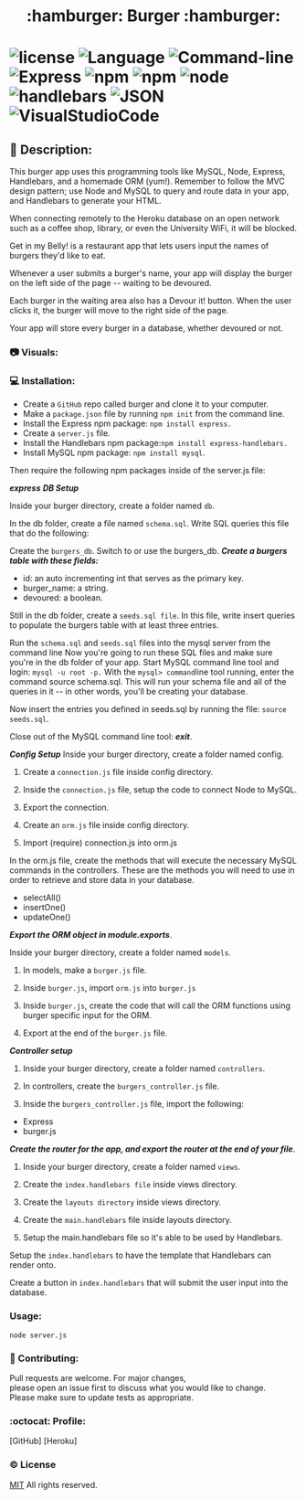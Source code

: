 <h1 align= "center">:hamburger: Burger :hamburger: <h1>
 


![license](https://img.shields.io/badge/license-MIT-blue.svg)
![Language](https://img.shields.io/badge/Languages-HTML,CSS,Jquery,Nodes-violet.svg)
![Command-line](https://img.shields.io/badge/Command-line-blueviolet.svg)
![Express](https://img.shields.io/badge/Express-turquoise.svg)
![npm](https://img.shields.io/badge/npm-red.svg)
![npm](https://img.shields.io/badge/npm-install-grey.svg)
![node](https://img.shields.io/badge/node-green.svg)
![handlebars](https://img.shields.io/badge/handlebars-yellow.svg)
![JSON](https://img.shields.io/badge/JSON-orange.svg)
![VisualStudioCode](https://img.shields.io/badge/VSC-darkblue.svg)

## :memo: Description:

This burger app uses this programming tools like MySQL, Node, Express, Handlebars, and a homemade ORM (yum!). Remember to follow the MVC design pattern; use Node and MySQL to query and route data in your app, and Handlebars to generate your HTML.

When connecting remotely to the Heroku database on an open network such as a coffee shop, library, or even the  University WiFi, it will be blocked. 

Get in my Belly! is a restaurant app that lets users input the names of burgers they'd like to eat.

Whenever a user submits a burger's name, your app will display the burger on the left side of the page -- waiting to be devoured.

Each burger in the waiting area also has a Devour it! button. When the user clicks it, the burger will move to the right side of the page.

Your app will store every burger in a database, whether devoured or not.

### :camera: Visuals:





### :computer: Installation:


* Create a ```GitHub``` repo called burger and clone it to your computer.
* Make a ```package.json``` file by running ```npm init``` from the command line.
* Install the Express npm package: ```npm install express.```
* Create a ```server.js``` file.
* Install the Handlebars npm package:```npm install express-handlebars.```
* Install MySQL npm package: ```npm install mysql```.


Then require the following npm packages inside of the server.js file:

***express***
***DB Setup***


Inside your burger directory, create a folder named ```db```.

In the db folder, create a file named ```schema.sql```. Write SQL queries this file that do the following:

Create the ```burgers_db```.
Switch to or use the burgers_db.
***Create a burgers table with these fields:***

* id: an auto incrementing int that serves as the primary key.
* burger_name: a string.
* devoured: a boolean.

Still in the db folder, create a ```seeds.sql file```. In this file, write insert queries to populate the burgers table with at least three entries.

Run the ```schema.sql``` and ```seeds.sql``` files into the mysql server from the command line
Now you're going to run these SQL files and make sure you're in the db folder of your app.
Start MySQL command line tool and login: ```mysql -u root -p.```
With the ```mysql> command```line tool running, enter the command source schema.sql. This will run your schema file and all of the queries in it -- in other words, you'll be creating your database.

Now insert the entries you defined in seeds.sql by running the file: ```source seeds.sql```.

Close out of the MySQL command line tool: ***exit***.

***Config Setup***
Inside your burger directory, create a folder named config.

1. Create a ```connection.js``` file inside config directory.

2. Inside the ```connection.js``` file, setup the code to connect Node to MySQL.

3. Export the connection.

4. Create an ```orm.js``` file inside config directory.

5. Import (require) connection.js into orm.js


In the orm.js file, create the methods that will execute the necessary MySQL commands in the controllers. These are the methods you will need to use in order to retrieve and store data in your database.

* selectAll()
* insertOne()
* updateOne()


***Export the ORM object in module.exports***.

Inside your burger directory, create a folder named ```models```.

1. In models, make a ```burger.js``` file.

2. Inside ```burger.js```, import ```orm.js``` into ```burger.js```

3.  Inside ```burger.js```, create the code that will call the ORM functions using burger specific input for the ORM.

4. Export at the end of the ```burger.js``` file.

***Controller setup***

1. Inside your burger directory, create a folder named ```controllers```.

2. In controllers, create the ```burgers_controller.js``` file.

3. Inside the ```burgers_controller.js``` file, import the following:

* Express
* burger.js

***Create the router for the app, and export the router at the end of your file***.

1. Inside your burger directory, create a folder named ```views```.

2. Create the ```index.handlebars file``` inside views directory.

3. Create the ```layouts directory``` inside views directory.

4. Create the ```main.handlebars``` file inside layouts directory.

5. Setup the main.handlebars file so it's able to be used by Handlebars.


Setup the ```index.handlebars``` to have the template that Handlebars can render onto.

Create a button in ```index.handlebars``` that will submit the user input into the database.


###  Usage:

`node server.js`


### :wave: Contributing:

Pull requests are welcome. For major changes,<br>
please open an issue first to discuss what you would like to change.<br>
Please make sure to update tests as appropriate.


### :octocat: Profile:

[GitHub]
[Heroku]



### :copyright: License

[MIT](https://github.com) All rights reserved.






